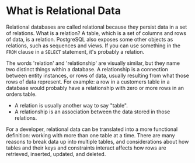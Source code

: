 # What is Relational Data
Relational databases are called relational because they persist data in a set of relations. What is a relation? A table, which is a set of columns and rows of data, is a relation. PostgreSQL also exposes some other objects as relations, such as sequences and views. If you can use something in the `FROM` clause in a `SELECT` statement, it's probably a relation.

The words 'relation' and 'relationship' are visually similar, but they name two distinct things within a database. A relationship is a connection between entity instances, or rows of data, usually resulting from what those rows of data represent.
For example: a row in a customers table in a database would probably have a relationship with zero or more rows in an orders table.

- A relation is usually another way to say "table".
- A relationship is an association between the data stored in those relations.

For a developer, relational data can be translated into a more functional definition: working with more than one table at a time. There are many reasons to break data up into multiple tables, and considerations about how tables and their keys and constraints interact affects how rows are retrieved, inserted, updated, and deleted. 